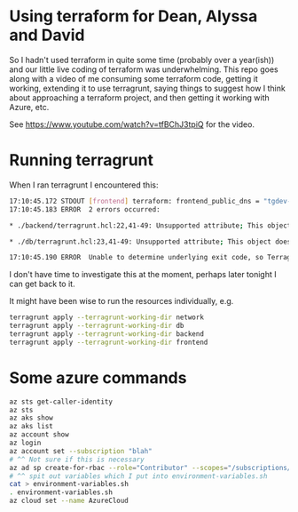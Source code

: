 # Using terraform for Dean, Alyssa and David

So I hadn't used terraform in quite some time (probably over a year(ish)) and our little live coding of terraform was underwhelming.
This repo goes along with a video of me consuming some terraform code, getting it working, extending it to use terragrunt, saying things to suggest how I think about approaching a terraform project, and then getting it working with Azure, etc.

See https://www.youtube.com/watch?v=tfBChJ3tpiQ for the video.

# Running terragrunt
When I ran terragrunt I encountered this:
```bash
17:10:45.172 STDOUT [frontend] terraform: frontend_public_dns = "tgdev-frontend-dns.westus.azurecontainer.io"
17:10:45.183 ERROR  2 errors occurred:

* ./backend/terragrunt.hcl:22,41-49: Unsupported attribute; This object does not have an attribute named "subnets".

* ./db/terragrunt.hcl:23,41-49: Unsupported attribute; This object does not have an attribute named "subnets".

17:10:45.190 ERROR  Unable to determine underlying exit code, so Terragrunt will exit with error code 1
```
I don't have time to investigate this at the moment, perhaps later tonight I can get back to it.

It might have been wise to run the resources individually, e.g.
```bash
terragrunt apply --terragrunt-working-dir network
terragrunt apply --terragrunt-working-dir db
terragrunt apply --terragrunt-working-dir backend
terragrunt apply --terragrunt-working-dir frontend
```

# Some azure commands
```bash
az sts get-caller-identity
az sts
az aks show
az aks list
az account show
az login
az account set --subscription "blah"
# ^^ Not sure if this is necessary
az ad sp create-for-rbac --role="Contributor" --scopes="/subscriptions/blah"
# ^^ spit out variables which I put into environment-variables.sh
cat > environment-variables.sh
. environment-variables.sh
az cloud set --name AzureCloud
```


